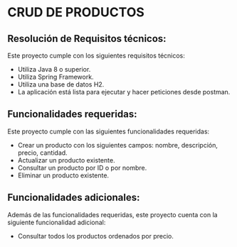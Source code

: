  <h1>CRUD DE PRODUCTOS</h1>
  <h2>Resolución de Requisitos técnicos:</h2>
  <p>Este proyecto cumple con los siguientes requisitos técnicos:</p>
  <ul>
    <li>Utiliza Java 8 o superior.</li>
    <li>Utiliza Spring Framework.</li>
    <li>Utiliza una base de datos H2.</li>
    <li>La aplicación está lista para ejecutar y hacer peticiones desde postman.</li>
  </ul>
  <h2>Funcionalidades requeridas:</h2>
  <p>Este proyecto cumple con las siguientes funcionalidades requeridas:</p>
  <ul>
    <li>Crear un producto con los siguientes campos: nombre, descripción, precio, cantidad.</li>
    <li>Actualizar un producto existente.</li>
    <li>Consultar un producto por ID o por nombre.</li>
    <li>Eliminar un producto existente.</li>
  </ul>
  <h2>Funcionalidades adicionales:</h2>
  <p>Además de las funcionalidades requeridas, este proyecto cuenta con la siguiente funcionalidad adicional:</p>
  <ul>
    <li>Consultar todos los productos ordenados por precio.</li>
  </ul>
